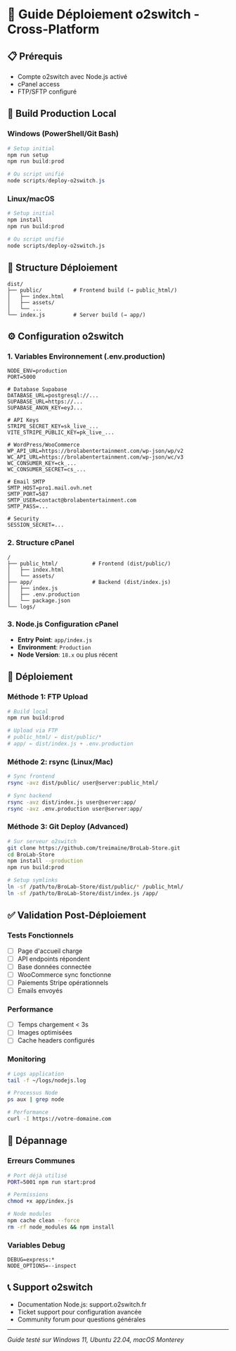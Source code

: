 # 🚀 Guide Déploiement o2switch - Cross-Platform

## 📋 Prérequis
- Compte o2switch avec Node.js activé
- cPanel access
- FTP/SFTP configuré

## 🔧 Build Production Local

### Windows (PowerShell/Git Bash)
```powershell
# Setup initial
npm run setup
npm run build:prod

# Ou script unifié
node scripts/deploy-o2switch.js
```

### Linux/macOS
```bash
# Setup initial  
npm install
npm run build:prod

# Ou script unifié
node scripts/deploy-o2switch.js
```

## 📁 Structure Déploiement

```
dist/
├── public/          # Frontend build (→ public_html/)
│   ├── index.html
│   ├── assets/
│   └── ...
└── index.js         # Server build (→ app/)
```

## ⚙️ Configuration o2switch

### 1. Variables Environnement (.env.production)
```env
NODE_ENV=production
PORT=5000

# Database Supabase
DATABASE_URL=postgresql://...
SUPABASE_URL=https://...
SUPABASE_ANON_KEY=eyJ...

# API Keys
STRIPE_SECRET_KEY=sk_live_...
VITE_STRIPE_PUBLIC_KEY=pk_live_...

# WordPress/WooCommerce
WP_API_URL=https://brolabentertainment.com/wp-json/wp/v2
WC_API_URL=https://brolabentertainment.com/wp-json/wc/v3
WC_CONSUMER_KEY=ck_...
WC_CONSUMER_SECRET=cs_...

# Email SMTP
SMTP_HOST=pro1.mail.ovh.net
SMTP_PORT=587
SMTP_USER=contact@brolabentertainment.com
SMTP_PASS=...

# Security
SESSION_SECRET=...
```

### 2. Structure cPanel
```
/
├── public_html/           # Frontend (dist/public/)
│   ├── index.html
│   └── assets/
├── app/                   # Backend (dist/index.js)
│   ├── index.js
│   ├── .env.production
│   └── package.json
└── logs/
```

### 3. Node.js Configuration cPanel
- **Entry Point**: `app/index.js`
- **Environment**: `Production`
- **Node Version**: `18.x` ou plus récent

## 🚀 Déploiement

### Méthode 1: FTP Upload
```bash
# Build local
npm run build:prod

# Upload via FTP
# public_html/ ← dist/public/*
# app/ ← dist/index.js + .env.production
```

### Méthode 2: rsync (Linux/Mac)
```bash
# Sync frontend
rsync -avz dist/public/ user@server:public_html/

# Sync backend  
rsync -avz dist/index.js user@server:app/
rsync -avz .env.production user@server:app/
```

### Méthode 3: Git Deploy (Advanced)
```bash
# Sur serveur o2switch
git clone https://github.com/treimaine/BroLab-Store.git
cd BroLab-Store
npm install --production
npm run build:prod

# Setup symlinks
ln -sf /path/to/BroLab-Store/dist/public/* /public_html/
ln -sf /path/to/BroLab-Store/dist/index.js /app/
```

## ✅ Validation Post-Déploiement

### Tests Fonctionnels
- [ ] Page d'accueil charge
- [ ] API endpoints répondent
- [ ] Base données connectée
- [ ] WooCommerce sync fonctionne
- [ ] Paiements Stripe opérationnels
- [ ] Emails envoyés

### Performance
- [ ] Temps chargement < 3s
- [ ] Images optimisées
- [ ] Cache headers configurés

### Monitoring
```bash
# Logs application
tail -f ~/logs/nodejs.log

# Processus Node
ps aux | grep node

# Performance
curl -I https://votre-domaine.com
```

## 🔧 Dépannage

### Erreurs Communes
```bash
# Port déjà utilisé
PORT=5001 npm run start:prod

# Permissions
chmod +x app/index.js

# Node modules  
npm cache clean --force
rm -rf node_modules && npm install
```

### Variables Debug
```env
DEBUG=express:*
NODE_OPTIONS=--inspect
```

## 📞 Support o2switch
- Documentation Node.js: support.o2switch.fr
- Ticket support pour configuration avancée
- Community forum pour questions générales

---
*Guide testé sur Windows 11, Ubuntu 22.04, macOS Monterey*